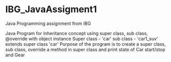 # IBG_JavaAssigment1
Java Programming assignment from IBG

Java Program for Inheritance concept using super class, sub class, @override with object instance
Super class - 'car'
sub class - 'car1_suv' extends super class 'car'
Purpose of the program is to create a super class, sub class, override a method in super class and print state of Car start/stop and Gear

